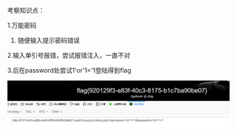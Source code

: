 考察知识点：

1.万能密码



1. 随便输入提示密码错误



2.输入单引号报错，尝试报错注入，一直不对



3.后在password处尝试1'or'1='1登陆得到flag

![](https://raw.githubusercontent.com/h1iba1/h1iba1.github.io/refs/heads/master/_posts/CTF/CTFwriteup/buuctf练习笔记/images/1BFCE37FB0B84F40AA9CD88FB543D160clipboard.png)

